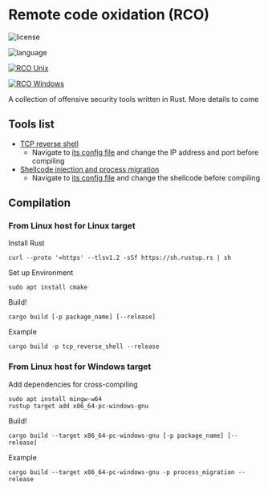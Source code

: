 # Remote code oxidation (RCO)

![license](https://img.shields.io/github/license/kmanc/remote_code_oxidation)

![language](https://img.shields.io/github/languages/top/kmanc/remote_code_oxidation)

[![RCO Unix](https://github.com/kmanc/remote_code_oxidation/actions/workflows/unix.yml/badge.svg)](https://github.com/kmanc/remote_code_oxidation/actions/workflows/unix.yml)

[![RCO Windows](https://github.com/kmanc/remote_code_oxidation/actions/workflows/windows.yml/badge.svg)](https://github.com/kmanc/remote_code_oxidation/actions/workflows/windows.yml)

A collection of offensive security tools written in Rust. More details to come

## Tools list
- [TCP reverse shell](https://github.com/kmanc/remote_code_oxidation/tree/master/tcp_reverse_shell)
  - Navigate to [its config file](https://github.com/kmanc/remote_code_oxidation/blob/master/tcp_reverse_shell/src/config.rs) and change the IP address and port before compiling
- [Shellcode injection and process migration](https://github.com/kmanc/remote_code_oxidation/tree/master/process_migration)
  - Navigate to [its config file](https://github.com/kmanc/remote_code_oxidation/blob/master/process_migration/src/config.rs) and change the shellcode before compiling

## Compilation

### From Linux host for Linux target

Install Rust
```
curl --proto '=https' --tlsv1.2 -sSf https://sh.rustup.rs | sh
```

Set up Environment
```
sudo apt install cmake
```

Build!
```
cargo build [-p package_name] [--release]
```

Example
```
cargo build -p tcp_reverse_shell --release
```

### From Linux host for Windows target

Add dependencies for cross-compiling
```
sudo apt install mingw-w64
rustup target add x86_64-pc-windows-gnu
```

Build!
```
cargo build --target x86_64-pc-windows-gnu [-p package_name] [--release]
```

Example
```
cargo build --target x86_64-pc-windows-gnu -p process_migration --release
```
